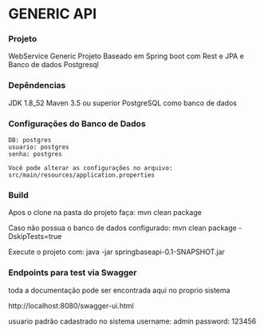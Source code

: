 # GENERIC API #

### Projeto ###

WebService Generic
Projeto Baseado em Spring boot com Rest e JPA e Banco de dados Postgresql


### Depêndencias ###

JDK 1.8_52
Maven 3.5 ou superior
PostgreSQL como banco de dados


### Configurações do Banco de Dados ###

    DB: postgres
    usuario: postgres
    senha: postgres

    Você pode alterar as configurações no arquivo:
    src/main/resources/application.properties



### Build ###

Apos o clone na pasta do projeto faça:
    mvn clean package

Caso não possua o banco de dados configurado:
    mvn clean package -DskipTests=true

Execute o projeto com:
    java -jar springbaseapi-0.1-SNAPSHOT.jar


### Endpoints para test via Swagger ###

toda a documentação pode ser encontrada aqui no proprio sistema

http://localhost:8080/swagger-ui.html


usuario padrão cadastrado no sistema
username: admin
password: 123456

